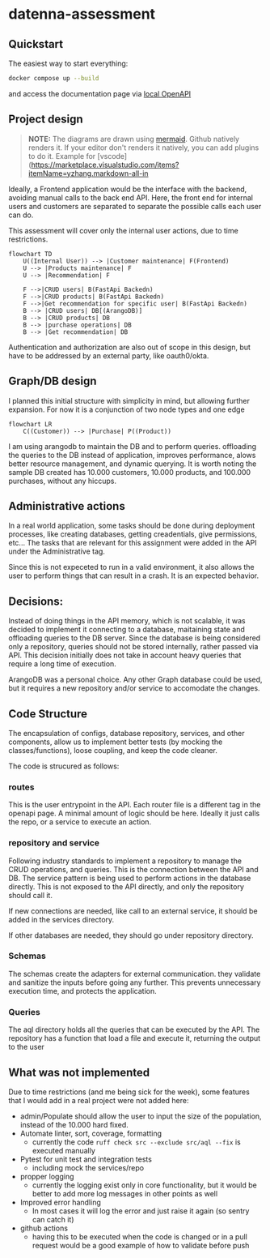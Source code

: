 # datenna-assessment

## Quickstart

The easiest way to start everything:

```bash
docker compose up --build
```

and access the documentation page via [local OpenAPI ](http://localhost/docs)


## Project design

> **NOTE:** The diagrams are drawn using [mermaid](https://www.mermaidchart.com/). Github natively renders it. If your editor don't renders it natively, you can add plugins to do it. Example for [vscode](https://marketplace.visualstudio.com/items?itemName=yzhang.markdown-all-in

Ideally, a Frontend application would be the interface with the backend, avoiding manual calls to the back end API. Here, the front end for internal users and customers are separated to separate the possible calls each user can do.

This assessment will cover only the internal user actions, due to time restrictions.

```mermaid
flowchart TD
    U((Internal User)) --> |Customer maintenance| F(Frontend)
    U --> |Products maintenance| F
    U --> |Recommendation| F

    F -->|CRUD users| B(FastApi Backedn)
    F -->|CRUD products| B(FastApi Backedn)
    F -->|Get recommendation for specific user| B(FastApi Backedn)
    B --> |CRUD users| DB[(ArangoDB)]
    B --> |CRUD products| DB
    B --> |purchase operations| DB
    B --> |Get recommendation| DB
```

Authentication and authorization are also out of scope in this design, but have to be addressed by an external party, like oauth0/okta.

## Graph/DB design

I planned this initial structure with simplicity in mind, but allowing further expansion. For now it is a conjunction of two node types and one edge

```mermaid
flowchart LR
    C((Customer)) --> |Purchase| P((Product))
```

I am using arangodb to maintain the DB and to perform queries. offloading the queries to the DB instead of application, improves performance, alows better resource management, and dynamic querying. It is worth noting the sample DB created has 10.000 customers, 10.000 products, and 100.000 purchases, without any hiccups.

## Administrative actions

In a real world application, some tasks should be done during deployment processes, like creating databases, getting creadentials, give permissions, etc... The tasks that are relevant for this assignment were added in the API under the Administrative tag.

Since this is not expeceted to run in a valid environment, it also allows the user to perform things that can result in a crash. It is an expected behavior.

## Decisions:

Instead of doing things in the API memory, which is not scalable, it was decided to implement it connecting to a database, maitaining state and offloading queries to the DB server. Since the database is being considered only a repository, queries should not be stored internally, rather passed via API. This decision initially does not take in account heavy queries that require a long time of execution.

ArangoDB was a personal choice. Any other Graph database could be used, but it requires a new repository and/or service to accomodate the changes.

## Code Structure

The encapsulation of configs, database repository, services, and other components, allow us to implement better tests (by mocking the classes/functions), loose coupling, and keep the code cleaner.



The code is strucured as follows:

### routes

This is the user entrypoint in the API. Each router file is a different tag in the openapi page. A minimal amount of logic should be here. Ideally it just calls the repo, or a service to execute an action.

### repository and service
Following industry standards to implement a repository to manage the CRUD operations, and queries. This is the connection between the API and DB.
The service pattern is being used to perform actions in the database directly. This is not exposed to the API directly, and only the repository should call it.

If new connections are needed, like call to an external service, it should be added in the services directory.

If other databases are needed, they should go under repository directory.

### Schemas

The schemas create the adapters for external communication. they validate and sanitize the inputs before going any further. This prevents unnecessary execution time, and protects the application.

### Queries
The aql directory holds all the queries that can be executed by the API. The repository has a function that load a file and execute it, returning the output to the user


## What was not implemented

Due to time restrictions (and me being sick for the week), some features that I would add in a real project were not added here:

- admin/Populate should allow the user to input the size of the population, instead of the 10.000 hard fixed.
- Automate linter, sort, coverage, formatting
  - currently the code ```ruff check src --exclude src/aql --fix``` is executed manually
- Pytest for unit test and integration tests
  - including mock the services/repo
- propper logging
  - currently the logging exist only in core functionality, but it would be better to add more log messages in other points as well
- Improved error handling
  - In most cases it will log the error and just raise it again (so sentry can catch it)
- github actions
  - having this to be executed when the code is changed or in a pull request would be a good example of how to validate before push